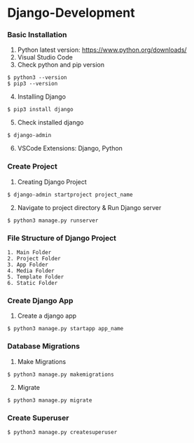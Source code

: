 # Django-Development

### Basic Installation
1. Python latest version: https://www.python.org/downloads/
2. Visual Studio Code
3. Check python and pip version
```
$ python3 --version
$ pip3 --version
```
4. Installing Django
```
$ pip3 install django
```
5. Check installed django
```
$ django-admin
```
6. VSCode Extensions: Django, Python

### Create Project
1. Creating Django Project
```
$ django-admin startproject project_name
```
2. Navigate to project directory & Run Django server
```
$ python3 manage.py runserver
```

### File Structure of Django Project
```
1. Main Folder
2. Project Folder
3. App Folder
4. Media Folder
5. Template Folder
6. Static Folder
```

### Create Django App
1. Create a django app
```
$ python3 manage.py startapp app_name
```

### Database Migrations
1. Make Migrations
```
$ python3 manage.py makemigrations
```
2. Migrate
```
$ python3 manage.py migrate
```

### Create Superuser
```
$ python3 manage.py createsuperuser
```